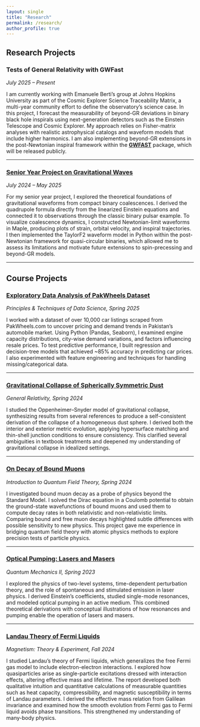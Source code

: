 ```yaml
---
layout: single
title: "Research"
permalink: /research/
author_profile: true
--- 
```


## Research Projects  

### Tests of General Relativity with GWFast  
*July 2025 – Present*  

I am currently working with Emanuele Berti’s group at Johns Hopkins University as part of the Cosmic Explorer Science Traceability Matrix, a multi-year community effort to define the observatory’s science case. In this project, I forecast the measurability of beyond-GR deviations in binary black hole inspirals using next-generation detectors such as the Einstein Telescope and Cosmic Explorer. My approach relies on Fisher-matrix analyses with realistic astrophysical catalogs and waveform models that include higher harmonics. I am also implementing beyond-GR extensions in the post-Newtonian inspiral framework within the **[GWFAST](https://github.com/cosmicexplorer/gwfast)** package, which will be released publicly.  

---

### [Senior Year Project on Gravitational Waves](assets/research/Tayyaba-Noureen-Gravitational-Waves-from-Compact-Binaries-Foundations-and-Waveform-Construction-2025.pdf)  
*July 2024 – May 2025*  

For my senior year project, I explored the theoretical foundations of gravitational waveforms from compact binary coalescences. I derived the quadrupole formula directly from the linearized Einstein equations and connected it to observations through the classic binary pulsar example. To visualize coalescence dynamics, I constructed Newtonian-limit waveforms in Maple, producing plots of strain, orbital velocity, and inspiral trajectories. I then implemented the TaylorF2 waveform model in Python within the post-Newtonian framework for quasi-circular binaries, which allowed me to assess its limitations and motivate future extensions to spin-precessing and beyond-GR models.  

---

## Course Projects  

### [Exploratory Data Analysis of PakWheels Dataset](https://medium.com/@25100223/a-data-driven-analysis-of-pakwheels-com-7e153890d514)  
*Principles & Techniques of Data Science, Spring 2025*  

I worked with a dataset of over 10,000 car listings scraped from PakWheels.com to uncover pricing and demand trends in Pakistan’s automobile market. Using Python (Pandas, Seaborn), I examined engine capacity distributions, city-wise demand variations, and factors influencing resale prices. To test predictive performance, I built regression and decision-tree models that achieved ~85% accuracy in predicting car prices. I also experimented with feature engineering and techniques for handling missing/categorical data.  

---

### [Gravitational Collapse of Spherically Symmetric Dust](assets/research/Tayyaba_Noureen_Gravitational_Collapse.pdf)  
*General Relativity, Spring 2024*  

I studied the Oppenheimer–Snyder model of gravitational collapse, synthesizing results from several references to produce a self-consistent derivation of the collapse of a homogeneous dust sphere. I derived both the interior and exterior metric evolution, applying hypersurface matching and thin-shell junction conditions to ensure consistency. This clarified several ambiguities in textbook treatments and deepened my understanding of gravitational collapse in idealized settings.  

---

### [On Decay of Bound Muons](assets/research/Bound_Muon_Decay_25100223_and_25100114.pdf)  
*Introduction to Quantum Field Theory, Spring 2024*  

I investigated bound muon decay as a probe of physics beyond the Standard Model. I solved the Dirac equation in a Coulomb potential to obtain the ground-state wavefunctions of bound muons and used them to compute decay rates in both relativistic and non-relativistic limits. Comparing bound and free muon decays highlighted subtle differences with possible sensitivity to new physics. This project gave me experience in bridging quantum field theory with atomic physics methods to explore precision tests of particle physics.  

---

### [Optical Pumping: Lasers and Masers](assets/research/Optical_Pumping_Project_Report.pdf)  
*Quantum Mechanics II, Spring 2023*  

I explored the physics of two-level systems, time-dependent perturbation theory, and the role of spontaneous and stimulated emission in laser physics. I derived Einstein’s coefficients, studied single-mode resonances, and modeled optical pumping in an active medium. This combined theoretical derivations with conceptual illustrations of how resonances and pumping enable the operation of lasers and masers.  

---

### [Landau Theory of Fermi Liquids](assets/research/Magnetism_Project_Tayyaba_Noureen.pdf)  
*Magnetism: Theory & Experiment, Fall 2024*  

I studied Landau’s theory of Fermi liquids, which generalizes the free Fermi gas model to include electron-electron interactions. I explored how quasiparticles arise as single-particle excitations dressed with interaction effects, altering effective mass and lifetime. The report developed both qualitative intuition and quantitative calculations of measurable quantities such as heat capacity, compressibility, and magnetic susceptibility in terms of Landau parameters. I derived the effective mass relation from Galilean invariance and examined how the smooth evolution from Fermi gas to Fermi liquid avoids phase transitions. This strengthened my understanding of many-body physics.  
